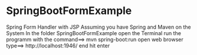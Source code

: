 # SpringBootFormExample
Spring Form Handler with JSP
Assuming you have Spring and Maven on the System
In the folder SpringBootFormExample open the Terminal
run the programm with the command==> mvn spring-boot:run
open web browser
type==> http://localhost:1946/
end hit enter
